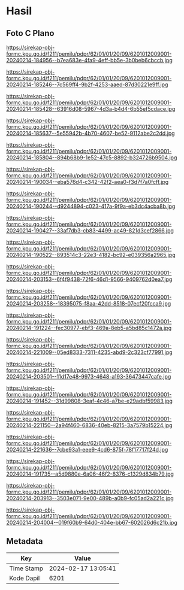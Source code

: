 # Hasil

## Foto C Plano

https://sirekap-obj-formc.kpu.go.id/f211/pemilu/pdpr/62/01/01/20/09/6201012009001-20240214-184956--b7ea683e-4fa9-4eff-bb5e-3b0beb6cbccb.jpg

https://sirekap-obj-formc.kpu.go.id/f211/pemilu/pdpr/62/01/01/20/09/6201012009001-20240214-185246--7c569ff4-9b2f-4253-aaed-87d30221e9ff.jpg

https://sirekap-obj-formc.kpu.go.id/f211/pemilu/pdpr/62/01/01/20/09/6201012009001-20240214-185428--63916d08-5967-4d3a-b4d4-6b55ef5cdace.jpg

https://sirekap-obj-formc.kpu.go.id/f211/pemilu/pdpr/62/01/01/20/09/6201012009001-20240214-185637--5e55942b-4b70-4607-be52-9112abe2c2dd.jpg

https://sirekap-obj-formc.kpu.go.id/f211/pemilu/pdpr/62/01/01/20/09/6201012009001-20240214-185804--894b68b9-1e52-47c5-8892-b324726b9504.jpg

https://sirekap-obj-formc.kpu.go.id/f211/pemilu/pdpr/62/01/01/20/09/6201012009001-20240214-190034--eba576d4-c342-42f2-aea0-f3d7f7a0fcff.jpg

https://sirekap-obj-formc.kpu.go.id/f211/pemilu/pdpr/62/01/01/20/09/6201012009001-20240214-190244--d9244894-c023-417a-9f9a-eb3dc4acba8b.jpg

https://sirekap-obj-formc.kpu.go.id/f211/pemilu/pdpr/62/01/01/20/09/6201012009001-20240214-190427--33af7db3-cb83-4499-ac49-821d3cef2866.jpg

https://sirekap-obj-formc.kpu.go.id/f211/pemilu/pdpr/62/01/01/20/09/6201012009001-20240214-190522--893514c3-22e3-4182-bc92-e039356a2965.jpg

https://sirekap-obj-formc.kpu.go.id/f211/pemilu/pdpr/62/01/01/20/09/6201012009001-20240214-203153--6f4f9438-72f6-46d1-9566-9409762d0ea7.jpg

https://sirekap-obj-formc.kpu.go.id/f211/pemilu/pdpr/62/01/01/20/09/6201012009001-20240214-203258--18395075-f8aa-42dd-8518-07ecf20fcca9.jpg

https://sirekap-obj-formc.kpu.go.id/f211/pemilu/pdpr/62/01/01/20/09/6201012009001-20240214-191224--fec30977-ebf3-469a-8eb5-a5bd85c1472a.jpg

https://sirekap-obj-formc.kpu.go.id/f211/pemilu/pdpr/62/01/01/20/09/6201012009001-20240214-221009--05ed8333-7311-4235-abd9-2c323cf77991.jpg

https://sirekap-obj-formc.kpu.go.id/f211/pemilu/pdpr/62/01/01/20/09/6201012009001-20240214-203501--11d17e48-9973-4648-a193-36473447cafe.jpg

https://sirekap-obj-formc.kpu.go.id/f211/pemilu/pdpr/62/01/01/20/09/6201012009001-20240214-191452--31d99808-3eaf-4c46-a7be-e29adbf59983.jpg

https://sirekap-obj-formc.kpu.go.id/f211/pemilu/pdpr/62/01/01/20/09/6201012009001-20240214-221150--2a94f460-6836-40eb-8215-3a7579b15224.jpg

https://sirekap-obj-formc.kpu.go.id/f211/pemilu/pdpr/62/01/01/20/09/6201012009001-20240214-221636--7cbe93a1-eee9-4cd6-875f-78f17717f24d.jpg

https://sirekap-obj-formc.kpu.go.id/f211/pemilu/pdpr/62/01/01/20/09/6201012009001-20240214-191735--a5d9880e-6a06-46f2-8376-c1329d834b79.jpg

https://sirekap-obj-formc.kpu.go.id/f211/pemilu/pdpr/62/01/01/20/09/6201012009001-20240214-203913--3503e071-9e00-489b-a0b9-fc05ad2a221c.jpg

https://sirekap-obj-formc.kpu.go.id/f211/pemilu/pdpr/62/01/01/20/09/6201012009001-20240214-204004--019f60b9-64d0-404e-bb67-602026d6c21b.jpg


## Metadata

| Key        | Value               |
| ---------- | ------------------- |
| Time Stamp | 2024-02-17 13:05:41 |
| Kode Dapil | 6201                |



